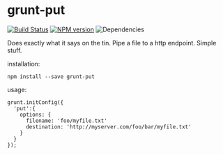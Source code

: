 # grunt-put
[![Build Status](https://travis-ci.org/opentable/grunt-put.png?branch=master)](https://travis-ci.org/opentable/grunt-put) [![NPM version](https://badge.fury.io/js/grunt-put.png)](http://badge.fury.io/js/grunt-put) ![Dependencies](https://david-dm.org/opentable/grunt-put.png)

Does exactly what it says on the tin. Pipe a file to a http endpoint. Simple stuff.

installation:

```npm install --save grunt-put```

usage:

```
grunt.initConfig({
  'put':{
    options: {
      filename: 'foo/myfile.txt'
      destination: 'http://myserver.com/foo/bar/myfile.txt'
    }
  }
});

```
